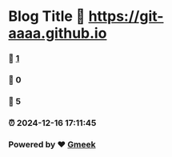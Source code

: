 # Blog Title :link: https://git-aaaa.github.io 
### :page_facing_up: [1](https://git-aaaa.github.io/tag.html) 
### :speech_balloon: 0 
### :hibiscus: 5 
### :alarm_clock: 2024-12-16 17:11:45 
### Powered by :heart: [Gmeek](https://github.com/Meekdai/Gmeek)
